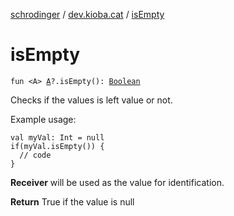 [schrodinger](../index.md) / [dev.kioba.cat](index.md) / [isEmpty](./is-empty.md)

# isEmpty

`fun <A> `[`A`](is-empty.md#A)`?.isEmpty(): `[`Boolean`](https://kotlinlang.org/api/latest/jvm/stdlib/kotlin/-boolean/index.html)

Checks if the values is left value or not.

Example usage:

```
val myVal: Int = null
if(myVal.isEmpty()) {
  // code
}
```

**Receiver**
will be used as the value for identification.

**Return**
True if the value is null

